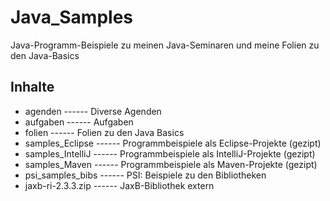 # Java_Samples
Java-Programm-Beispiele zu meinen Java-Seminaren 
und meine Folien zu den Java-Basics

## Inhalte
- agenden ------ Diverse Agenden	
- aufgaben ------	Aufgaben	
- folien ------ Folien zu den Java Basics
- samples_Eclipse ------ Programmbeispiele als Eclipse-Projekte (gezipt)
- samples_IntelliJ ------ Programmbeispiele als IntelliJ-Projekte (gezipt)
- samples_Maven ------ Programmbeispiele als Maven-Projekte (gezipt)
- psi_samples_bibs ------ PSI: Beispiele zu den Bibliotheken
- jaxb-ri-2.3.3.zip ------ JaxB-Bibliothek extern
